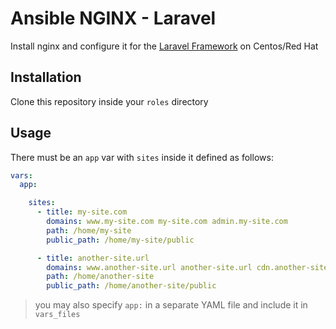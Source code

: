 # Ansible NGINX - Laravel
Install nginx and configure it for the [Laravel Framework](http://laravel.com) on Centos/Red Hat

## Installation
Clone this repository inside your ```roles``` directory

## Usage
There must be an ```app``` var with ```sites``` inside it defined as follows:

```yml
vars:
  app:

    sites:
      - title: my-site.com
        domains: www.my-site.com my-site.com admin.my-site.com
        path: /home/my-site
        public_path: /home/my-site/public

      - title: another-site.url
        domains: www.another-site.url another-site.url cdn.another-site.url
        path: /home/another-site
        public_path: /home/another-site/public

````

> you may also specify ```app:``` in a separate YAML file and include it in ```vars_files```